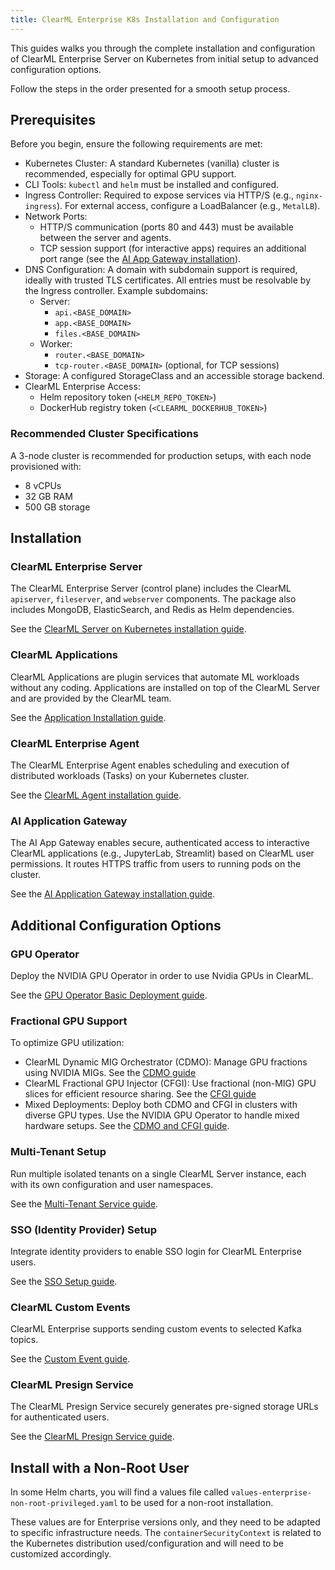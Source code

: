 ```yaml
---
title: ClearML Enterprise K8s Installation and Configuration
---
```


This guides walks you through the complete installation and configuration of ClearML Enterprise Server on Kubernetes
from initial setup to advanced configuration options.

Follow the steps in the order presented for a smooth setup process.

## Prerequisites

Before you begin, ensure the following requirements are met:

- Kubernetes Cluster: A standard Kubernetes (vanilla) cluster is recommended, especially for optimal GPU support.
- CLI Tools: `kubectl` and `helm` must be installed and configured.
- Ingress Controller:  Required to expose services via HTTP/S (e.g., `nginx-ingress`). For external access,
  configure a LoadBalancer (e.g., `MetalLB`).
- Network Ports:
  - HTTP/S communication (ports 80 and 443) must be available between the server and agents.
   - TCP session support (for interactive apps) requires an additional port range (see the [AI App Gateway installation](appgw_install_k8s.md)).
- DNS Configuration: A domain with subdomain support is required, ideally with trusted TLS certificates. All entries must 
  be resolvable by the Ingress controller. Example subdomains:
  - Server:
    - `api.<BASE_DOMAIN>`
    - `app.<BASE_DOMAIN>`
    - `files.<BASE_DOMAIN>`
  - Worker:
    - `router.<BASE_DOMAIN>`
    - `tcp-router.<BASE_DOMAIN>` (optional, for TCP sessions)
- Storage: A configured StorageClass and an accessible storage backend.
- ClearML Enterprise Access:
  - Helm repository token (`<HELM_REPO_TOKEN>`)
  - DockerHub registry token (`<CLEARML_DOCKERHUB_TOKEN>`)

### Recommended Cluster Specifications

A 3-node cluster is recommended for production setups, with each node provisioned with:

- 8 vCPUs
- 32 GB RAM
- 500 GB storage

## Installation

### ClearML Enterprise Server

The ClearML Enterprise Server (control plane) includes the ClearML `apiserver`, `fileserver`, and `webserver` components. 
The package also includes MongoDB, ElasticSearch, and Redis as Helm dependencies.

See the [ClearML Server on Kubernetes installation guide](k8s.md).

### ClearML Applications

ClearML Applications are plugin services that automate ML workloads 
without any coding. Applications are installed on top of the ClearML Server and are provided by the ClearML team.

See the [Application Installation guide](apps_k8s.md).

### ClearML Enterprise Agent

The ClearML Enterprise Agent enables scheduling and execution of distributed workloads (Tasks) on your Kubernetes cluster.

See the [ClearML Agent installation guide](agent_k8s.md).

### AI Application Gateway

The AI App Gateway enables secure, authenticated access to interactive ClearML applications (e.g., JupyterLab, Streamlit) 
based on ClearML user permissions. It routes HTTPS traffic from users to running pods on the cluster.

See the [AI Application Gateway installation guide](appgw_install_k8s.md).

## Additional Configuration Options

### GPU Operator

Deploy the NVIDIA GPU Operator in order to use Nvidia GPUs in ClearML.

See the [GPU Operator Basic Deployment guide](../../clearml_agent/fractional_gpus/gpu_operator.md).

### Fractional GPU Support

To optimize GPU utilization:

* ClearML Dynamic MIG Orchestrator (CDMO): Manage GPU fractions using NVIDIA MIGs. See the [CDMO guide](../../clearml_agent/fractional_gpus/cdmo.md)
* ClearML Fractional GPU Injector (CFGI): Use fractional (non-MIG) GPU slices for efficient resource sharing. See the [CFGI guide](../../clearml_agent/fractional_gpus/cfgi.md)
* Mixed Deployments: Deploy both CDMO and CFGI in clusters with diverse GPU types. Use the NVIDIA GPU Operator to handle 
  mixed hardware setups. See the [CDMO and CFGI guide](../../clearml_agent/fractional_gpus/cdmo_cfgi_same_cluster.md).

### Multi-Tenant Setup

Run multiple isolated tenants on a single ClearML Server instance, each with its own configuration and user namespaces.

See the [Multi-Tenant Service guide](multi_tenant_k8s.md).

### SSO (Identity Provider) Setup

Integrate identity providers to enable SSO login for ClearML Enterprise users.

See the [SSO Setup guide](extra_configs/sso_login.md).

### ClearML Custom Events

ClearML Enterprise supports sending custom events to selected Kafka topics. 

See the [Custom Event guide](extra_configs/custom_billing.md).

### ClearML Presign Service

The ClearML Presign Service securely generates pre-signed storage URLs for authenticated users.

See the [ClearML Presign Service guide](extra_configs/presign_service.md).

## Install with a Non-Root User

In some Helm charts, you will find a values file called `values-enterprise-non-root-privileged.yaml` to be used for a 
non-root installation.

These values are for Enterprise versions only, and they need to be adapted to specific infrastructure needs. The 
`containerSecurityContext` is related to the Kubernetes distribution used/configuration and will need to be customized accordingly.